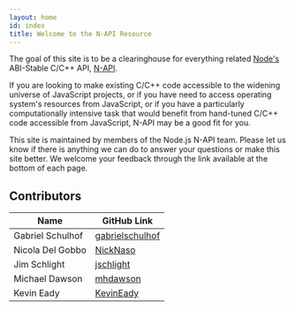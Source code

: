 ```yaml
---
layout: home
id: index
title: Welcome to the N-API Resource
---
```


The goal of this site is to be a clearinghouse for everything related [Node's](https://nodejs.org/en/about/) ABI-Stable C/C++ API, [N-API](https://nodejs.org/api/n-api.html#n_api_n_api).

If you are looking to make existing C/C++ code accessible to the widening universe of JavaScript projects, or if you have need to access operating system's resources from JavaScript, or if you have a particularly computationally intensive task that would benefit from hand-tuned C/C++ code accessible from JavaScript, N-API may be a good fit for you. 

This site is maintained by members of the Node.js N-API team. Please let us know if there is anything we can do to answer your questions or make this site better. We welcome your feedback through the link available at the bottom of each page. 

## Contributors

| Name                | GitHub Link                                           |
| ----                | -----------                                           |
| Gabriel Schulhof    | [gabrielschulhof](https://github.com/gabrielschulhof) |
| Nicola Del Gobbo    | [NickNaso](https://github.com/NickNaso)               |
| Jim Schlight        | [jschlight](https://github.com/jschlight)             |
| Michael Dawson      | [mhdawson](https://github.com/mhdawson)               |
| Kevin Eady          | [KevinEady](https://github.com/KevinEady)             |
